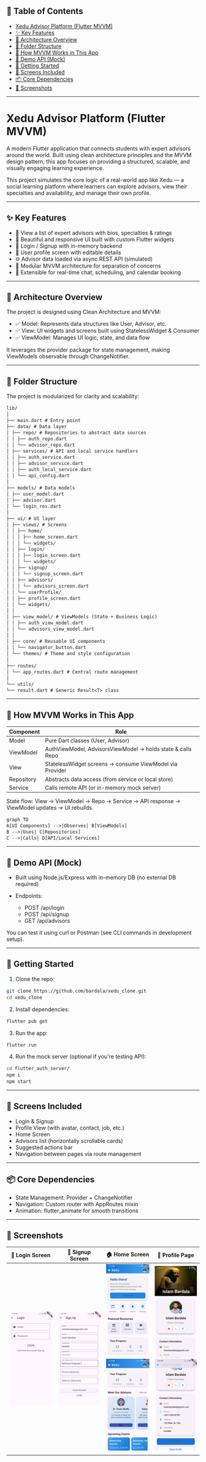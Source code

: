 ## 🧭 Table of Contents

- [Xedu Advisor Platform (Flutter MVVM)](#xedu-advisor-platform-flutter-mvvm)
- [✨ Key Features](#-key-features)
- [📐 Architecture Overview](#-architecture-overview)
- [📁 Folder Structure](#-folder-structure)
- [🧠 How MVVM Works in This App](#-how-mvvm-works-in-this-app)
- [🧪 Demo API (Mock)](#-demo-api-mock)
- [🚀 Getting Started](#-getting-started)
- [📱 Screens Included](#-screens-included)
- [📦 Core Dependencies](#-core-dependencies)
- [📸 Screenshots](#-screenshots)

---

# Xedu Advisor Platform (Flutter MVVM)

A modern Flutter application that connects students with expert advisors around the world. Built using clean architecture principles and the MVVM design pattern, this app focuses on providing a structured, scalable, and visually engaging learning experience.

This project simulates the core logic of a real-world app like Xedu — a social learning platform where learners can explore advisors, view their specialties and availability, and manage their own profile.

---

## ✨ Key Features

- 🧑 View a list of expert advisors with bios, specialties & ratings
- 📱 Beautiful and responsive UI built with custom Flutter widgets
- 👤 Login / Signup with in-memory backend
- 📃 User profile screen with editable details
- 🌐 Advisor data loaded via async REST API (simulated)
- 🚀 Modular MVVM architecture for separation of concerns
- 🧠 Extensible for real-time chat, scheduling, and calendar booking

---

## 📐 Architecture Overview

The project is designed using Clean Architecture and MVVM:

- ✅ Model: Represents data structures like User, Advisor, etc.
- ✅ View: UI widgets and screens built using StatelessWidget & Consumer
- ✅ ViewModel: Manages UI logic, state, and data flow

It leverages the provider package for state management, making ViewModels observable through ChangeNotifier.

---

## 📁 Folder Structure

The project is modularized for clarity and scalability:

```
lib/
│
├── main.dart # Entry point
├── data/ # Data layer
│ ├── repo/ # Repositories to abstract data sources
│ │ ├── auth_repo.dart
│ │ └── advisor_repo.dart
│ ├── services/ # API and local service handlers
│ │ ├── auth_service.dart
│ │ ├── advisor_service.dart
│ │ ├── auth_local_service.dart
│ │ └── api_config.dart
│
├── models/ # Data models
│ ├── user_model.dart
│ ├── advisor.dart
│ └── login_res.dart
│
├── ui/ # UI layer
│ ├── views/ # Screens
│ │ ├── home/
│ │ │ ├── home_screen.dart
│ │ │ └── widgets/
│ │ ├── login/
│ │ │ ├── login_screen.dart
│ │ │ └── widgets/
│ │ ├── signup/
│ │ │ └── signup_screen.dart
│ │ ├── advisors/
│ │ │ └── advisors_screen.dart
│ │ └── userProfile/
│ │ ├── profile_screen.dart
│ │ └── widgets/
│ │
│ ├── view_model/ # ViewModels (State + Business Logic)
│ │ ├── auth_view_model.dart
│ │ └── advisors_view_model.dart
│ │
│ ├── core/ # Reusable UI components
│ │ └── navigator_button.dart
│ └── themes/ # Theme and style configuration
│
├── routes/
│ └── app_routes.dart # Central route management
│
└── utils/
└── result.dart # Generic Result<T> class
```

---

## 🧠 How MVVM Works in This App

| Component  | Role                                                        |
| ---------- | ----------------------------------------------------------- |
| Model      | Pure Dart classes (User, Advisor)                           |
| ViewModel  | AuthViewModel, AdvisorsViewModel → holds state & calls Repo |
| View       | StatelessWidget screens → consume ViewModel via Provider    |
| Repository | Abstracts data access (from service or local store)         |
| Service    | Calls remote API (or in-memory mock server)                 |

State flow: View → ViewModel → Repo → Service → API response → ViewModel updates → UI rebuilds.

```mermaid
graph TD
A[UI Components] -->|Observes| B[ViewModels]
B -->|Uses| C[Repositories]
C -->|Calls| D[API/Local Services]
```

---

## 🧪 Demo API (Mock)

- Built using Node.js/Express with in-memory DB (no external DB required)
- Endpoints:

  - POST /api/login
  - POST /api/signup
  - GET /api/advisors

You can test it using curl or Postman (see CLI commands in development setup).

---

## 🚀 Getting Started

1. Clone the repo:

```bash
git clone https://github.com/bardala/xedu_clone.git
cd xedu_clone
```

2. Install dependencies:

```bash
flutter pub get
```

3. Run the app:

```bash
flutter run
```

4. Run the mock server (optional if you're testing API):

```bash
cd flutter_auth_server/
npm i
npm start
```

---

## 📱 Screens Included

- Login & Signup
- Profile View (with avatar, contact, job, etc.)
- Home Screen
- Advisors list (horizontally scrollable cards)
- Suggested actions bar
- Navigation between pages via route management

---

## 📦 Core Dependencies

- State Management: Provider + ChangeNotifier
- Navigation: Custom router with AppRoutes mixin
- Animation: flutter_animate for smooth transitions

---

## 📸 Screenshots

| 🔐 Login Screen                                       | 📝 Signup Screen                                       | 🏠 Home Screen                                                                                                 | 👤 Profile Page                                                                                                      |
| ----------------------------------------------------- | ------------------------------------------------------ | -------------------------------------------------------------------------------------------------------------- | -------------------------------------------------------------------------------------------------------------------- |
| <img src="assets/screenshots/login.jpg" width="200"/> | <img src="assets/screenshots/signup.jpg" width="200"/> | <img src="assets/screenshots/home1.jpg" width="200"/><br><img src="assets/screenshots/home2.jpg" width="200"/> | <img src="assets/screenshots/profile1.jpg" width="200"/><br><img src="assets/screenshots/profile2.jpg" width="200"/> |
